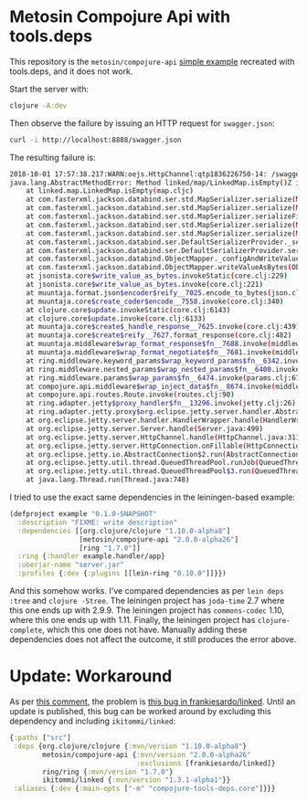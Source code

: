# Metosin Compojure Api with tools.deps

This repository is the `metosin/compojure-api`
[simple example](https://github.com/metosin/compojure-api/tree/master/examples/simple)
recreated with tools.deps, and it does not work.

Start the server with:

```sh
clojure -A:dev
```

Then observe the failure by issuing an HTTP request for `swagger.json`:

```sh
curl -i http://localhost:8888/swagger.json
```

The resulting failure is:

```sh
2018-10-01 17:57:38.217:WARN:oejs.HttpChannel:qtp1836226750-14: /swagger.json
java.lang.AbstractMethodError: Method linked/map/LinkedMap.isEmpty()Z is abstract
    at linked.map.LinkedMap.isEmpty(map.cljc)
    at com.fasterxml.jackson.databind.ser.std.MapSerializer.serialize(MapSerializer.java:627)
    at com.fasterxml.jackson.databind.ser.std.MapSerializer.serialize(MapSerializer.java:33)
    at com.fasterxml.jackson.databind.ser.std.MapSerializer.serializeFields(MapSerializer.java:718)
    at com.fasterxml.jackson.databind.ser.std.MapSerializer.serialize(MapSerializer.java:639)
    at com.fasterxml.jackson.databind.ser.std.MapSerializer.serialize(MapSerializer.java:33)
    at com.fasterxml.jackson.databind.ser.DefaultSerializerProvider._serialize(DefaultSerializerProvider.java:480)
    at com.fasterxml.jackson.databind.ser.DefaultSerializerProvider.serializeValue(DefaultSerializerProvider.java:319)
    at com.fasterxml.jackson.databind.ObjectMapper._configAndWriteValue(ObjectMapper.java:3905)
    at com.fasterxml.jackson.databind.ObjectMapper.writeValueAsBytes(ObjectMapper.java:3243)
    at jsonista.core$write_value_as_bytes.invokeStatic(core.clj:229)
    at jsonista.core$write_value_as_bytes.invoke(core.clj:221)
    at muuntaja.format.json$encoder$reify__7025.encode_to_bytes(json.clj:43)
    at muuntaja.core$create_coder$encode__7558.invoke(core.clj:340)
    at clojure.core$update.invokeStatic(core.clj:6143)
    at clojure.core$update.invoke(core.clj:6133)
    at muuntaja.core$create$_handle_response__7625.invoke(core.clj:439)
    at muuntaja.core$create$reify__7627.format_response(core.clj:482)
    at muuntaja.middleware$wrap_format_response$fn__7688.invoke(middleware.clj:132)
    at muuntaja.middleware$wrap_format_negotiate$fn__7681.invoke(middleware.clj:96)
    at ring.middleware.keyword_params$wrap_keyword_params$fn__6342.invoke(keyword_params.clj:53)
    at ring.middleware.nested_params$wrap_nested_params$fn__6400.invoke(nested_params.clj:89)
    at ring.middleware.params$wrap_params$fn__6474.invoke(params.clj:67)
    at compojure.api.middleware$wrap_inject_data$fn__8674.invoke(middleware.clj:96)
    at compojure.api.routes.Route.invoke(routes.clj:90)
    at ring.adapter.jetty$proxy_handler$fn__13296.invoke(jetty.clj:26)
    at ring.adapter.jetty.proxy$org.eclipse.jetty.server.handler.AbstractHandler$ff19274a.handle(Unknown Source)
    at org.eclipse.jetty.server.handler.HandlerWrapper.handle(HandlerWrapper.java:97)
    at org.eclipse.jetty.server.Server.handle(Server.java:499)
    at org.eclipse.jetty.server.HttpChannel.handle(HttpChannel.java:311)
    at org.eclipse.jetty.server.HttpConnection.onFillable(HttpConnection.java:258)
    at org.eclipse.jetty.io.AbstractConnection$2.run(AbstractConnection.java:544)
    at org.eclipse.jetty.util.thread.QueuedThreadPool.runJob(QueuedThreadPool.java:635)
    at org.eclipse.jetty.util.thread.QueuedThreadPool$3.run(QueuedThreadPool.java:555)
    at java.lang.Thread.run(Thread.java:748)
```

I tried to use the exact same dependencies in the leiningen-based example:

```clj
(defproject example "0.1.0-SNAPSHOT"
  :description "FIXME: write description"
  :dependencies [[org.clojure/clojure "1.10.0-alpha8"]
                 [metosin/compojure-api "2.0.0-alpha26"]
                 [ring "1.7.0"]]
  :ring {:handler example.handler/app}
  :uberjar-name "server.jar"
  :profiles {:dev {:plugins [[lein-ring "0.10.0"]]}})
```

And this somehow works. I've compared dependencies as per `lein deps :tree` and
`clojure -Stree`. The leiningen project has `joda-time` 2.7 where this one ends
up with 2.9.9. The leiningen project has `commons-codec` 1.10, where this one
ends up with 1.11. Finally, the leiningen project has `clojure-complete`, which
this one does not have. Manually adding these dependencies does not affect the
outcome, it still produces the error above.

# Update: Workaround

As per [this
comment](https://github.com/metosin/compojure-api/issues/393#issuecomment-426157111),
the problem is
[this bug in frankiesardo/linked](https://github.com/frankiesardo/linked/issues/8).
Until an update is published, this bug can be worked around by excluding this
dependency and including `ikitommi/linked`:

```clj
{:paths ["src"]
 :deps {org.clojure/clojure {:mvn/version "1.10.0-alpha8"}
        metosin/compojure-api {:mvn/version "2.0.0-alpha26"
                               :exclusions [frankiesardo/linked]}
        ring/ring {:mvn/version "1.7.0"}
        ikitommi/linked {:mvn/version "1.3.1-alpha1"}}
 :aliases {:dev {:main-opts ["-m" "compojure-tools-deps.core"]}}}
```
